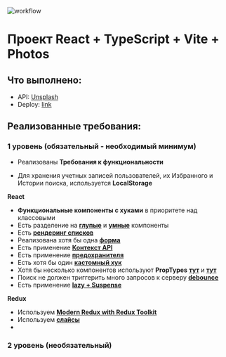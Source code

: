 ![workflow](https://github.com/vitali007tut/react-core/actions/workflows/main.yml/badge.svg)

# Проект React + TypeScript + Vite + Photos

## Что выполнено:

-   API: [Unsplash](https://unsplash.com/documentation)
-   Deploy: [link](https://vitali007tut.github.io/react-core/)

## Реализованные требования:

### **1 уровень (обязательный - необходимый минимум)**

-   Реализованы **Требования к функциональности**

-   Для хранения учетных записей пользователей, их Избранного и Истории поиска, используется **LocalStorage**

**React**

-   **Функциональные компоненты c хуками** в приоритете над классовыми
-   Есть разделение на **[глупые](https://github.com/vitali007tut/react-core/blob/main/src/components/Logo/Logo.tsx)** и **[умные](https://github.com/vitali007tut/react-core/blob/main/src/components/Header/Header.tsx)** компоненты
-   Есть [**рендеринг списков**](https://github.com/vitali007tut/react-core/blob/main/src/pages/HistoryPage/HistoryPage.tsx)
-   Реализована хотя бы одна [**форма**](https://github.com/vitali007tut/react-core/blob/main/src/pages/LoginPage/LoginPage.tsx)
-   Есть применение [**Контекст API**](https://github.com/vitali007tut/react-core/blob/develop/src/hooks/themeContext.tsx)
-   Есть применение [**предохранителя**](https://github.com/vitali007tut/react-core/blob/main/src/App.tsx)
-   Есть хотя бы один [**кастомный хук**](https://github.com/vitali007tut/react-core/blob/develop/src/hooks/useTheme.ts)
-   Хотя бы несколько компонентов используют **PropTypes** [**тут**](https://github.com/vitali007tut/react-core/blob/main/src/components/HistoryCard/HistoryCard.tsx) и [**тут**](https://github.com/vitali007tut/react-core/blob/main/src/components/Card/MediaCard.tsx)
-   Поиск не должен триггерить много запросов к серверу [**debounce**](https://github.com/vitali007tut/react-core/blob/main/src/hooks/debounce.ts)
-   Есть применение [**lazy + Suspense**](https://github.com/vitali007tut/react-core/blob/main/src/App.tsx)

**Redux**

-   Используем [**Modern Redux with Redux Toolkit**](https://github.com/vitali007tut/react-core/blob/main/src/store/store.ts)
-   Используем [**слайсы**](https://github.com/vitali007tut/react-core/blob/main/src/store/userAuthSlice.ts)
-

### **2 уровень (необязательный)**
